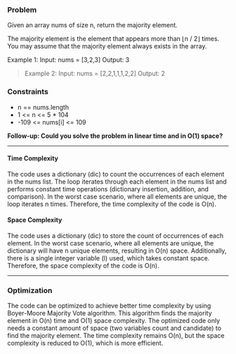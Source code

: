 ### Problem
Given an array nums of size n, return the majority element.

The majority element is the element that appears more than ⌊n / 2⌋ times. You may assume that the majority element always exists in the array.

 
>
Example 1:
Input: nums = [3,2,3]
Output: 3

> Example 2:
Input: nums = [2,2,1,1,1,2,2]
Output: 2
 

### Constraints

- n == nums.length
- 1 <= n <= 5 * 104
- -109 <= nums[i] <= 109
 

**Follow-up: Could you solve the problem in linear time and in O(1) space?**

___

  #### Time Complexity

The code uses a dictionary (dic) to count the occurrences of each element in the nums list.
The loop iterates through each element in the nums list and performs constant time operations (dictionary insertion, addition, and comparison).
In the worst case scenario, where all elements are unique, the loop iterates n times.
Therefore, the time complexity of the code is O(n).


#### Space Complexity

The code uses a dictionary (dic) to store the count of occurrences of each element.
In the worst case scenario, where all elements are unique, the dictionary will have n unique elements, resulting in O(n) space.
Additionally, there is a single integer variable (l) used, which takes constant space.
Therefore, the space complexity of the code is O(n).


___


### Optimization
The code can be optimized to achieve better time complexity by using Boyer-Moore Majority Vote algorithm. This algorithm finds the majority element in O(n) time and O(1) space complexity.
The optimized code only needs a constant amount of space (two variables count and candidate) to find the majority element. The time complexity remains O(n), but the space complexity is reduced to O(1), which is more efficient.
